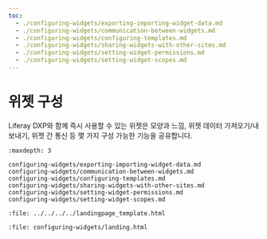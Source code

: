```yaml
---
toc:
  - ./configuring-widgets/exporting-importing-widget-data.md
  - ./configuring-widgets/communication-between-widgets.md
  - ./configuring-widgets/configuring-templates.md
  - ./configuring-widgets/sharing-widgets-with-other-sites.md
  - ./configuring-widgets/setting-widget-permissions.md
  - ./configuring-widgets/setting-widget-scopes.md
---
```

# 위젯 구성

Liferay DXP와 함께 즉시 사용할 수 있는 위젯은 모양과 느낌, 위젯 데이터 가져오기/내보내기, 위젯 간 통신 등 몇 가지 구성 가능한 기능을 공유합니다.

```{toctree}
:maxdepth: 3

configuring-widgets/exporting-importing-widget-data.md
configuring-widgets/communication-between-widgets.md
configuring-widgets/configuring-templates.md
configuring-widgets/sharing-widgets-with-other-sites.md
configuring-widgets/setting-widget-permissions.md
configuring-widgets/setting-widget-scopes.md
```

```{raw} html
:file: ../../../../landingpage_template.html
```

```{raw} html
:file: configuring-widgets/landing.html
```
